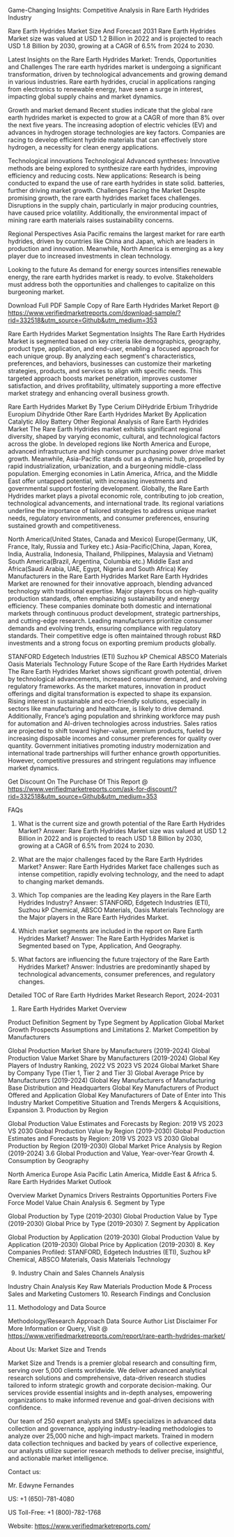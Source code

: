 Game-Changing Insights: Competitive Analysis in Rare Earth Hydrides Industry


Rare Earth Hydrides Market Size And Forecast 2031
Rare Earth Hydrides Market size was valued at USD 1.2 Billion in 2022 and is projected to reach USD 1.8 Billion by 2030, growing at a CAGR of 6.5% from 2024 to 2030.

Latest Insights on the Rare Earth Hydrides Market: Trends, Opportunities and Challenges
The rare earth hydrides market is undergoing a significant transformation, driven by technological advancements and growing demand in various industries. Rare earth hydrides, crucial in applications ranging from electronics to renewable energy, have seen a surge in interest, impacting global supply chains and market dynamics.

Growth and market demand
Recent studies indicate that the global rare earth hydrides market is expected to grow at a CAGR of more than 8% over the next five years. The increasing adoption of electric vehicles (EV) and advances in hydrogen storage technologies are key factors. Companies are racing to develop efficient hydride materials that can effectively store hydrogen, a necessity for clean energy applications.

Technological innovations
Technological Advanced syntheses: Innovative methods are being explored to synthesize rare earth hydrides, improving efficiency and reducing costs.
New applications: Research is being conducted to expand the use of rare earth hydrides in state solid. batteries, further driving market growth.
Challenges Facing the Market
Despite promising growth, the rare earth hydrides market faces challenges. Disruptions in the supply chain, particularly in major producing countries, have caused price volatility. Additionally, the environmental impact of mining rare earth materials raises sustainability concerns.

Regional Perspectives
Asia Pacific remains the largest market for rare earth hydrides, driven by countries like China and Japan, which are leaders in production and innovation. Meanwhile, North America is emerging as a key player due to increased investments in clean technology.

Looking to the future
As demand for energy sources intensifies renewable energy, the rare earth hydrides market is ready. to evolve. Stakeholders must address both the opportunities and challenges to capitalize on this burgeoning market.

Download Full PDF Sample Copy of Rare Earth Hydrides Market Report @ https://www.verifiedmarketreports.com/download-sample/?rid=332518&utm_source=Github&utm_medium=353

Rare Earth Hydrides Market Segmentation Insights
The Rare Earth Hydrides Market is segmented based on key criteria like demographics, geography, product type, application, and end-user, enabling a focused approach for each unique group. By analyzing each segment's characteristics, preferences, and behaviors, businesses can customize their marketing strategies, products, and services to align with specific needs. This targeted approach boosts market penetration, improves customer satisfaction, and drives profitability, ultimately supporting a more effective market strategy and enhancing overall business growth.

Rare Earth Hydrides Market By Type
Cerium DiHydride
Erbium Trihydride
Europium Dihydride
Other
Rare Earth Hydrides Market By Application
Catalytic
Alloy
Battery
Other
Regional Analysis of Rare Earth Hydrides Market
The Rare Earth Hydrides market exhibits significant regional diversity, shaped by varying economic, cultural, and technological factors across the globe. In developed regions like North America and Europe, advanced infrastructure and high consumer purchasing power drive market growth. Meanwhile, Asia-Pacific stands out as a dynamic hub, propelled by rapid industrialization, urbanization, and a burgeoning middle-class population. Emerging economies in Latin America, Africa, and the Middle East offer untapped potential, with increasing investments and governmental support fostering development. Globally, the Rare Earth Hydrides market plays a pivotal economic role, contributing to job creation, technological advancements, and international trade. Its regional variations underline the importance of tailored strategies to address unique market needs, regulatory environments, and consumer preferences, ensuring sustained growth and competitiveness.

North America(United States, Canada and Mexico)
Europe(Germany, UK, France, Italy, Russia and Turkey etc.)
Asia-Pacific(China, Japan, Korea, India, Australia, Indonesia, Thailand, Philippines, Malaysia and Vietnam)
South America(Brazil, Argentina, Columbia etc.)
Middle East and Africa(Saudi Arabia, UAE, Egypt, Nigeria and South Africa)
Key Manufacturers in the Rare Earth Hydrides Market
Rare Earth Hydrides Market are renowned for their innovative approach, blending advanced technology with traditional expertise. Major players focus on high-quality production standards, often emphasizing sustainability and energy efficiency. These companies dominate both domestic and international markets through continuous product development, strategic partnerships, and cutting-edge research. Leading manufacturers prioritize consumer demands and evolving trends, ensuring compliance with regulatory standards. Their competitive edge is often maintained through robust R&D investments and a strong focus on exporting premium products globally.

STANFORD
Edgetech Industries (ETI)
Suzhou kP Chemical
ABSCO Materials
Oasis Materials Technology
Future Scope of the Rare Earth Hydrides Market
The Rare Earth Hydrides Market shows significant growth potential, driven by technological advancements, increased consumer demand, and evolving regulatory frameworks. As the market matures, innovation in product offerings and digital transformation is expected to shape its expansion. Rising interest in sustainable and eco-friendly solutions, especially in sectors like manufacturing and healthcare, is likely to drive demand. Additionally, France’s aging population and shrinking workforce may push for automation and AI-driven technologies across industries. Sales ratios are projected to shift toward higher-value, premium products, fueled by increasing disposable incomes and consumer preferences for quality over quantity. Government initiatives promoting industry modernization and international trade partnerships will further enhance growth opportunities. However, competitive pressures and stringent regulations may influence market dynamics.

Get Discount On The Purchase Of This Report @ https://www.verifiedmarketreports.com/ask-for-discount/?rid=332518&utm_source=Github&utm_medium=353

FAQs
1. What is the current size and growth potential of the Rare Earth Hydrides Market?
Answer: Rare Earth Hydrides Market size was valued at USD 1.2 Billion in 2022 and is projected to reach USD 1.8 Billion by 2030, growing at a CAGR of 6.5% from 2024 to 2030.

2. What are the major challenges faced by the Rare Earth Hydrides Market?
Answer: Rare Earth Hydrides Market face challenges such as intense competition, rapidly evolving technology, and the need to adapt to changing market demands.

3. Which Top companies are the leading Key players in the Rare Earth Hydrides Industry?
Answer: STANFORD, Edgetech Industries (ETI), Suzhou kP Chemical, ABSCO Materials, Oasis Materials Technology are the Major players in the Rare Earth Hydrides Market.

4. Which market segments are included in the report on Rare Earth Hydrides Market?
Answer: The Rare Earth Hydrides Market is Segmented based on Type, Application, And Geography.

5. What factors are influencing the future trajectory of the Rare Earth Hydrides Market?
Answer: Industries are predominantly shaped by technological advancements, consumer preferences, and regulatory changes.

Detailed TOC of Rare Earth Hydrides Market Research Report, 2024-2031
1. Rare Earth Hydrides Market Overview

Product Definition
Segment by Type
Segment by Application
Global Market Growth Prospects
Assumptions and Limitations
2. Market Competition by Manufacturers

Global Production Market Share by Manufacturers (2019-2024)
Global Production Value Market Share by Manufacturers (2019-2024)
Global Key Players of Industry Ranking, 2022 VS 2023 VS 2024
Global Market Share by Company Type (Tier 1, Tier 2 and Tier 3)
Global Average Price by Manufacturers (2019-2024)
Global Key Manufacturers of Manufacturing Base Distribution and Headquarters
Global Key Manufacturers of Product Offered and Application
Global Key Manufacturers of Date of Enter into This Industry
Market Competitive Situation and Trends
Mergers & Acquisitions, Expansion
3. Production by Region

Global Production Value Estimates and Forecasts by Region: 2019 VS 2023 VS 2030
Global Production Value by Region (2019-2030)
Global Production Estimates and Forecasts by Region: 2019 VS 2023 VS 2030
Global Production by Region (2019-2030)
Global Market Price Analysis by Region (2019-2024) 3.6 Global Production and Value, Year-over-Year Growth
4. Consumption by Geography

North America
Europe
Asia Pacific
Latin America, Middle East & Africa
5. Rare Earth Hydrides Market Outlook

Overview
Market Dynamics
Drivers
Restraints
Opportunities
Porters Five Force Model
Value Chain Analysis 
6. Segment by Type

Global Production by Type (2019-2030)
Global Production Value by Type (2019-2030)
Global Price by Type (2019-2030)
7. Segment by Application

Global Production by Application (2019-2030)
Global Production Value by Application (2019-2030)
Global Price by Application (2019-2030)
8. Key Companies Profiled: STANFORD, Edgetech Industries (ETI), Suzhou kP Chemical, ABSCO Materials, Oasis Materials Technology

9. Industry Chain and Sales Channels Analysis

Industry Chain Analysis
Key Raw Materials
Production Mode & Process
Sales and Marketing
Customers
10. Research Findings and Conclusion

11. Methodology and Data Source

Methodology/Research Approach
Data Source
Author List
Disclaimer
For More Information or Query, Visit @ https://www.verifiedmarketreports.com/report/rare-earth-hydrides-market/

About Us: Market Size and Trends

Market Size and Trends is a premier global research and consulting firm, serving over 5,000 clients worldwide. We deliver advanced analytical research solutions and comprehensive, data-driven research studies tailored to inform strategic growth and corporate decision-making. Our services provide essential insights and in-depth analyses, empowering organizations to make informed revenue and goal-driven decisions with confidence.

Our team of 250 expert analysts and SMEs specializes in advanced data collection and governance, applying industry-leading methodologies to analyze over 25,000 niche and high-impact markets. Trained in modern data collection techniques and backed by years of collective experience, our analysts utilize superior research methods to deliver precise, insightful, and actionable market intelligence.

Contact us:

Mr. Edwyne Fernandes

US: +1 (650)-781-4080

US Toll-Free: +1 (800)-782-1768

Website: https://www.verifiedmarketreports.com/
